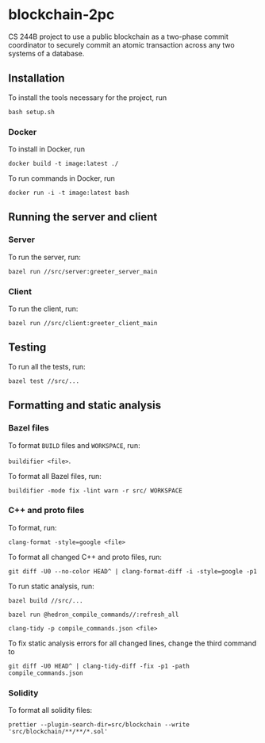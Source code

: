 # blockchain-2pc
CS 244B project to use a public blockchain as a two-phase commit coordinator to securely commit an atomic transaction across any two systems of a database.


## Installation

To install the tools necessary for the project, run

`bash setup.sh`

### Docker

To install in Docker, run

`docker build -t image:latest ./`

To run commands in Docker, run

`docker run -i -t image:latest bash`

## Running the server and client

### Server

To run the server, run:

`bazel run //src/server:greeter_server_main`

### Client

To run the client, run:

`bazel run //src/client:greeter_client_main`

## Testing

To run all the tests, run:

`bazel test //src/...`

## Formatting and static analysis

### Bazel files

To format `BUILD` files and `WORKSPACE`, run:

`buildifier <file>`.

To format all Bazel files, run:

`buildifier -mode fix -lint warn -r src/ WORKSPACE`

### C++ and proto files

To format, run:

`clang-format -style=google <file>`

To format all changed C++ and proto files, run:

`git diff -U0 --no-color HEAD^ | clang-format-diff -i -style=google -p1`

To run static analysis, run:

`bazel build //src/...`

`bazel run @hedron_compile_commands//:refresh_all`

`clang-tidy -p compile_commands.json <file>`

To fix static analysis errors for all changed lines, change the third command to

`git diff -U0 HEAD^ | clang-tidy-diff -fix -p1 -path compile_commands.json`

### Solidity

To format all solidity files:

`prettier --plugin-search-dir=src/blockchain --write 'src/blockchain/**/**/*.sol'`
